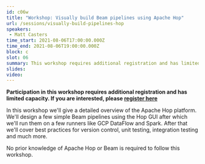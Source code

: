 ```yaml
---
id: c06w
title: "Workshop: Visually build Beam pipelines using Apache Hop"
url: /sessions/visually-build-pipelines-hop
speakers:
 - Matt Casters
time_start: 2021-08-06T17:00:00.000Z
time_end: 2021-08-06T19:00:00.000Z
block: c
slot: 06
summary: This workshop requires additional registration and has limited capacity. See details.
slides: 
video:
---
```



**Participation in this workshop requires additional registration and has limited capacity. If you are interested, please [register here](https://us02web.zoom.us/webinar/register/WN_-V78eZPIRpaud8cBQ46yow)**


In this workshop we'll give a detailed overview of the Apache Hop platform.  We'll design a few simple Beam pipelines using the Hop GUI after which we'll run them on a few runners like GCP DataFlow and Spark.  After that we'll cover best practices for version control, unit testing, integration testing and much more.

No prior knowledge of Apache Hop or Beam is required to follow this workshop.
